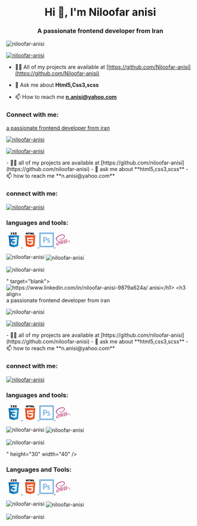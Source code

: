 <h1 align="center">Hi 👋, I'm Niloofar anisi</h1>
<h3 align="center">A passionate frontend developer from Iran</h3>

<p align="left"> <img src="https://komarev.com/ghpvc/?username=niloofar-anisi&label=Profile%20views&color=0e75b6&style=flat" alt="niloofar-anisi" /> </p>

<p align="left"> <a href="https://github.com/ryo-ma/github-profile-trophy"><img src="https://github-profile-trophy.vercel.app/?username=niloofar-anisi" alt="niloofar-anisi" /></a> </p>

- 👨‍💻 All of my projects are available at [https://github.com/Niloofar-anisi](https://github.com/Niloofar-anisi)

- 💬 Ask me about **Html5,Css3,scss**

- 📫 How to reach me **n.anisi@yahoo.com**

<h3 align="left">Connect with me:</h3>
<p align="left">
<a href="https://linkedin.com/in/https://www.linkedin.com/in/niloofar-anisi-9879a624a/ anisi</h1> <h3 align="center">a passionate frontend developer from iran</h3> <p align="left"> <img src="https://komarev.com/ghpvc/?username=niloofar-anisi&label=profile%20views&color=0e75b6&style=flat" alt="niloofar-anisi" /> </p> <p align="left"> <a href="https://github.com/ryo-ma/github-profile-trophy"><img src="https://github-profile-trophy.vercel.app/?username=niloofar-anisi" alt="niloofar-anisi" /></a> </p> - 👨‍💻 all of my projects are available at [https://github.com/niloofar-anisi](https://github.com/niloofar-anisi) - 💬 ask me about **html5,css3,scss** - 📫 how to reach me **n.anisi@yahoo.com** <h3 align="left">connect with me:</h3> <p align="left"> <a href="https://linkedin.com/in/niloofar-anisi" target="blank"><img align="center" src="https://raw.githubusercontent.com/rahuldkjain/github-profile-readme-generator/master/src/images/icons/social/linked-in-alt.svg" alt="niloofar-anisi" height="30" width="40" /></a> </p> <h3 align="left">languages and tools:</h3> <p align="left"> <a href="https://www.w3schools.com/css/" target="_blank" rel="noreferrer"> <img src="https://raw.githubusercontent.com/devicons/devicon/master/icons/css3/css3-original-wordmark.svg" alt="css3" width="40" height="40"/> </a> <a href="https://www.w3.org/html/" target="_blank" rel="noreferrer"> <img src="https://raw.githubusercontent.com/devicons/devicon/master/icons/html5/html5-original-wordmark.svg" alt="html5" width="40" height="40"/> </a> <a href="https://www.photoshop.com/en" target="_blank" rel="noreferrer"> <img src="https://raw.githubusercontent.com/devicons/devicon/master/icons/photoshop/photoshop-line.svg" alt="photoshop" width="40" height="40"/> </a> <a href="https://sass-lang.com" target="_blank" rel="noreferrer"> <img src="https://raw.githubusercontent.com/devicons/devicon/master/icons/sass/sass-original.svg" alt="sass" width="40" height="40"/> </a> </p> <p><img align="left" src="https://github-readme-stats.vercel.app/api/top-langs?username=niloofar-anisi&show_icons=true&locale=en&layout=compact" alt="niloofar-anisi" /></p> <p>&nbsp;<img align="center" src="https://github-readme-stats.vercel.app/api?username=niloofar-anisi&show_icons=true&locale=en" alt="niloofar-anisi" /></p> <p><img align="center" src="https://github-readme-streak-stats.herokuapp.com/?user=niloofar-anisi&" alt="niloofar-anisi" /></p>" target="blank"><img align="center" src="https://raw.githubusercontent.com/rahuldkjain/github-profile-readme-generator/master/src/images/icons/Social/linked-in-alt.svg" alt="https://www.linkedin.com/in/niloofar-anisi-9879a624a/ anisi</h1> <h3 align="center">a passionate frontend developer from iran</h3> <p align="left"> <img src="https://komarev.com/ghpvc/?username=niloofar-anisi&label=profile%20views&color=0e75b6&style=flat" alt="niloofar-anisi" /> </p> <p align="left"> <a href="https://github.com/ryo-ma/github-profile-trophy"><img src="https://github-profile-trophy.vercel.app/?username=niloofar-anisi" alt="niloofar-anisi" /></a> </p> - 👨‍💻 all of my projects are available at [https://github.com/niloofar-anisi](https://github.com/niloofar-anisi) - 💬 ask me about **html5,css3,scss** - 📫 how to reach me **n.anisi@yahoo.com** <h3 align="left">connect with me:</h3> <p align="left"> <a href="https://linkedin.com/in/niloofar-anisi" target="blank"><img align="center" src="https://raw.githubusercontent.com/rahuldkjain/github-profile-readme-generator/master/src/images/icons/social/linked-in-alt.svg" alt="niloofar-anisi" height="30" width="40" /></a> </p> <h3 align="left">languages and tools:</h3> <p align="left"> <a href="https://www.w3schools.com/css/" target="_blank" rel="noreferrer"> <img src="https://raw.githubusercontent.com/devicons/devicon/master/icons/css3/css3-original-wordmark.svg" alt="css3" width="40" height="40"/> </a> <a href="https://www.w3.org/html/" target="_blank" rel="noreferrer"> <img src="https://raw.githubusercontent.com/devicons/devicon/master/icons/html5/html5-original-wordmark.svg" alt="html5" width="40" height="40"/> </a> <a href="https://www.photoshop.com/en" target="_blank" rel="noreferrer"> <img src="https://raw.githubusercontent.com/devicons/devicon/master/icons/photoshop/photoshop-line.svg" alt="photoshop" width="40" height="40"/> </a> <a href="https://sass-lang.com" target="_blank" rel="noreferrer"> <img src="https://raw.githubusercontent.com/devicons/devicon/master/icons/sass/sass-original.svg" alt="sass" width="40" height="40"/> </a> </p> <p><img align="left" src="https://github-readme-stats.vercel.app/api/top-langs?username=niloofar-anisi&show_icons=true&locale=en&layout=compact" alt="niloofar-anisi" /></p> <p>&nbsp;<img align="center" src="https://github-readme-stats.vercel.app/api?username=niloofar-anisi&show_icons=true&locale=en" alt="niloofar-anisi" /></p> <p><img align="center" src="https://github-readme-streak-stats.herokuapp.com/?user=niloofar-anisi&" alt="niloofar-anisi" /></p>" height="30" width="40" /></a>
</p>

<h3 align="left">Languages and Tools:</h3>
<p align="left"> <a href="https://www.w3schools.com/css/" target="_blank" rel="noreferrer"> <img src="https://raw.githubusercontent.com/devicons/devicon/master/icons/css3/css3-original-wordmark.svg" alt="css3" width="40" height="40"/> </a> <a href="https://www.w3.org/html/" target="_blank" rel="noreferrer"> <img src="https://raw.githubusercontent.com/devicons/devicon/master/icons/html5/html5-original-wordmark.svg" alt="html5" width="40" height="40"/> </a> <a href="https://www.photoshop.com/en" target="_blank" rel="noreferrer"> <img src="https://raw.githubusercontent.com/devicons/devicon/master/icons/photoshop/photoshop-line.svg" alt="photoshop" width="40" height="40"/> </a> <a href="https://sass-lang.com" target="_blank" rel="noreferrer"> <img src="https://raw.githubusercontent.com/devicons/devicon/master/icons/sass/sass-original.svg" alt="sass" width="40" height="40"/> </a> </p>

<p><img align="left" src="https://github-readme-stats.vercel.app/api/top-langs?username=niloofar-anisi&show_icons=true&locale=en&layout=compact" alt="niloofar-anisi" /></p>

<p>&nbsp;<img align="center" src="https://github-readme-stats.vercel.app/api?username=niloofar-anisi&show_icons=true&locale=en" alt="niloofar-anisi" /></p>

<p><img align="center" src="https://github-readme-streak-stats.herokuapp.com/?user=niloofar-anisi&" alt="niloofar-anisi" /></p>
